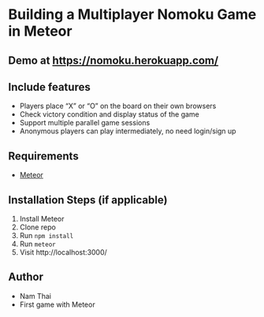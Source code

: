 # Building a Multiplayer Nomoku Game in Meteor

## Demo at https://nomoku.herokuapp.com/

## Include features

* Players place “X” or “O” on the board on their own browsers
* Check victory condition and display status of the game
* Support multiple parallel game sessions
* Anonymous players can play intermediately, no need login/sign up

## Requirements

* [Meteor](https://www.meteor.com/install)

## Installation Steps (if applicable)

1. Install Meteor
2. Clone repo
3. Run `npm install`
4. Run `meteor`
5. Visit http://localhost:3000/

## Author
* Nam Thai
* First game with Meteor
